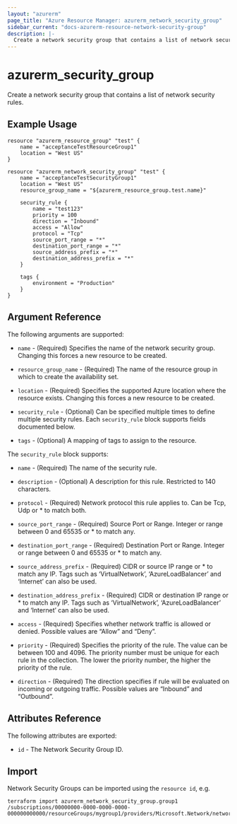 ```yaml
---
layout: "azurerm"
page_title: "Azure Resource Manager: azurerm_network_security_group"
sidebar_current: "docs-azurerm-resource-network-security-group"
description: |-
  Create a network security group that contains a list of network security rules. Network security groups enable inbound or outbound traffic to be enabled or denied.
---
```


# azurerm\_security\_group

Create a network security group that contains a list of network security rules.

## Example Usage

```
resource "azurerm_resource_group" "test" {
    name = "acceptanceTestResourceGroup1"
    location = "West US"
}

resource "azurerm_network_security_group" "test" {
    name = "acceptanceTestSecurityGroup1"
    location = "West US"
    resource_group_name = "${azurerm_resource_group.test.name}"

    security_rule {
    	name = "test123"
    	priority = 100
    	direction = "Inbound"
    	access = "Allow"
    	protocol = "Tcp"
    	source_port_range = "*"
    	destination_port_range = "*"
    	source_address_prefix = "*"
    	destination_address_prefix = "*"
    }

    tags {
        environment = "Production"
    }
}

```

## Argument Reference

The following arguments are supported:

* `name` - (Required) Specifies the name of the network security group. Changing this forces a
    new resource to be created.

* `resource_group_name` - (Required) The name of the resource group in which to
    create the availability set.

* `location` - (Required) Specifies the supported Azure location where the resource exists. Changing this forces a new resource to be created.

* `security_rule` - (Optional) Can be specified multiple times to define multiple
                                   security rules. Each `security_rule` block supports fields documented below.

* `tags` - (Optional) A mapping of tags to assign to the resource.


The `security_rule` block supports:

* `name` - (Required) The name of the security rule.

* `description` - (Optional) A description for this rule. Restricted to 140 characters.

* `protocol` - (Required) Network protocol this rule applies to. Can be Tcp, Udp or * to match both.

* `source_port_range` - (Required) Source Port or Range. Integer or range between 0 and 65535 or * to match any.

* `destination_port_range` - (Required) Destination Port or Range. Integer or range between 0 and 65535 or * to match any.

* `source_address_prefix` - (Required) CIDR or source IP range or * to match any IP. Tags such as ‘VirtualNetwork’, ‘AzureLoadBalancer’ and ‘Internet’ can also be used.

* `destination_address_prefix` - (Required) CIDR or destination IP range or * to match any IP. Tags such as ‘VirtualNetwork’, ‘AzureLoadBalancer’ and ‘Internet’ can also be used.

* `access` - (Required) Specifies whether network traffic is allowed or denied. Possible values are “Allow” and “Deny”.

* `priority` - (Required) Specifies the priority of the rule. The value can be between 100 and 4096. The priority number must be unique for each rule in the collection. The lower the priority number, the higher the priority of the rule.

* `direction` - (Required) The direction specifies if rule will be evaluated on incoming or outgoing traffic. Possible values are “Inbound” and “Outbound”.


## Attributes Reference

The following attributes are exported:

* `id` - The Network Security Group ID.


## Import

Network Security Groups can be imported using the `resource id`, e.g.

```
terraform import azurerm_network_security_group.group1 /subscriptions/00000000-0000-0000-0000-000000000000/resourceGroups/mygroup1/providers/Microsoft.Network/networkSecurityGroups/mySecurityGroup
```
